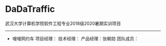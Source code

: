 # DaDaTraffic
武汉大学计算机学院软件工程专业2018级2020暑期实训项目
****************************************************

* 嗖嗖网约车
项目经理：
技术经理：
产品经理：张朝勋
团队成员：

